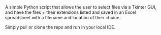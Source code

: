A simple Python script that allows the user to select files via a Tkinter GUI, and have the files + their extensions listed and saved in an Excel spreadsheet with a filename and location of their choice.


Simply pull or clone the repo and run in your local IDE. 
